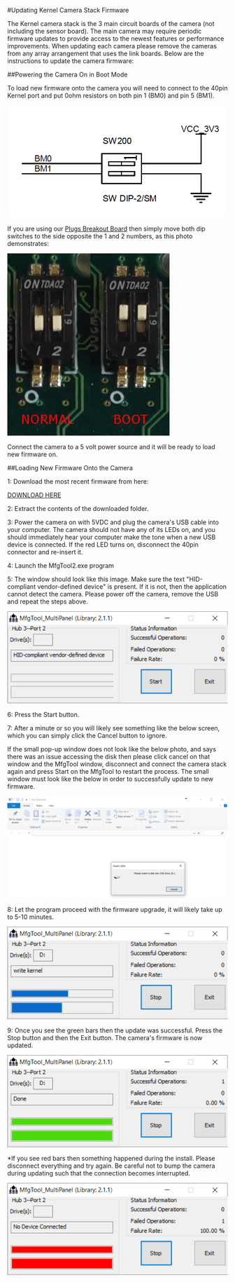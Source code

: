 #Updating Kernel Camera Stack Firmware

The Kernel camera stack is the 3 main circuit boards of the camera (not including the sensor board). The main camera may require periodic firmware updates to provide access to the newest features or performance improvements. When updating each camera please remove the cameras from any array arrangement that uses the link boards. Below are the instructions to update the camera firmware:

##Powering the Camera On in Boot Mode

To load new firmware onto the camera you will need to connect to the 40pin Kernel port and put 0ohm resistors on both pin 1 (BM0) and pin 5 (BM1).

![](/assets/dip.PNG)

If you are using our [Plugs Breakout Board](https://www.mapir.camera/collections/kernel-accessories/products/kernel-plugs-breakout-board-kernel-40pin-port) then simply move both dip switches to the side opposite the 1 and 2 numbers, as this photo demonstrates:

![](/assets/dip_comp.jpg)

Connect the camera to a 5 volt power source and it will be ready to load new firmware on.

##Loading New Firmware Onto the Camera

1: Download the most recent firmware from here:

[DOWNLOAD HERE](https://mapircamera.gitbooks.io/kernel-development-guide/content/interfacing-with-kernel/software-interface/updating-kernel-stack-firmware/kernel-firmware.html)
    
2: Extract the contents of the downloaded folder.

3: Power the camera on with 5VDC and plug the camera's USB cable into your computer. The camera should not have any of its LEDs on, and you should immediately hear your computer make the tone when a new USB device is connected. If the red LED turns on, disconnect the 40pin connector and re-insert it.

4: Launch the MfgTool2.exe program

5: The window should look like this image. Make sure the text "HID-compliant vendor-defined device" is present. If it is not, then the application cannot detect the camera. Please power off the camera, remove the USB and repeat the steps above.

![](/assets/mfg.PNG)

6: Press the Start button.

7: After a minute or so you will likely see something like the below screen, which you can simply click the Cancel button to ignore. 

If the small pop-up window does not look like the below photo, and says there was an issue accessing the disk then please click cancel on that window and the MfgTool window, disconnect and connect the camera stack again and press Start on the MfgTool to restart the process. The small window must look like the below in order to successfully update to new firmware.

![](/assets/mfg2.PNG)

8: Let the program proceed with the firmware upgrade, it will likely take up to 5-10 minutes.

![](/assets/mfg3.PNG)

9: Once you see the green bars then the update was successful. Press the Stop button and then the Exit button. The camera's firmware is now updated.

![](/assets/mfg4.PNG)

*If you see red bars then something happened during the install. Please disconnect everything and try again. Be careful not to bump the camera during updating such that the connection becomes interrupted.

![](/assets/mfg5.PNG)
